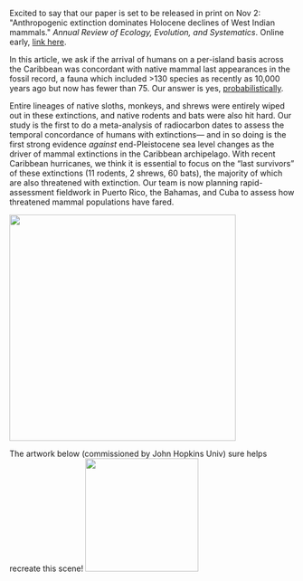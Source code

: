 Excited to say that our paper is set to be released in print on Nov 2: "Anthropogenic extinction dominates Holocene declines of West Indian mammals." <i>Annual Review of Ecology, Evolution, and Systematics</i>. Online early, [link here](http://www.annualreviews.org/doi/abs/10.1146/annurev-ecolsys-110316-022754).

In this article, we ask if the arrival of humans on a per-island basis across the Caribbean was concordant with native mammal last appearances in the fossil record, a fauna which included >130 species as recently as 10,000 years ago but now has fewer than 75. Our answer is yes, [probabilistically](http://n8upham.github.io/images/cooke_davalos_mychajliw_turvey_upham_figure2_LAD_vs_FAD_v2.pdf).

Entire lineages of native sloths, monkeys, and shrews were entirely wiped out in these extinctions, and native rodents and bats were also hit hard.  Our study is the first to do a meta-analysis of radiocarbon dates to assess the temporal concordance of humans with extinctions— and in so doing is the first strong evidence *against* end-Pleistocene sea level changes as the driver of mammal extinctions in the Caribbean archipelago.  With recent Caribbean hurricanes, we think it is essential to focus on the “last survivors” of these extinctions (11 rodents, 2 shrews, 60 bats), the majority of which are also threatened with extinction.  Our team is now planning rapid-assessment fieldwork in Puerto Rico, the Bahamas, and Cuba to assess how threatened mammal populations have fared.

<img src="http://n8upham.github.io/images/cooke_davalos_mychajliw_turvey_upham_figure3_combo_ESphylo_BMplots_v2.jpg" height="400" />

The artwork below (commissioned by John Hopkins Univ) sure helps recreate this scene!
<img src="http://n8upham.github.io/images/Cooke_ExtinctCarrib_Rini final_sm.jpg" height="200" />


